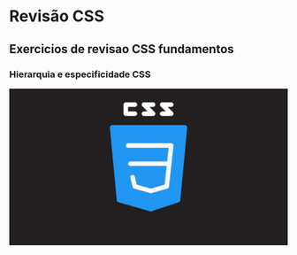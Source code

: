 # Revisão CSS
## Exercicios de revisao CSS fundamentos

### Hierarquia e especificidade CSS

![Imagem CSS](./imagem.jpg)

